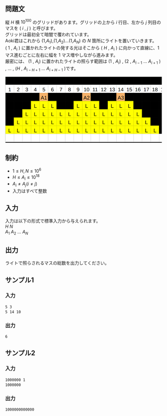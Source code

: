 ## 問題文

縦 $H$ 横 $10^{100}$ のグリッドがあります。グリッドの上から $i$ 行目、左から $j$ 列目のマスを $\lparen$ $i$ , $j$ $\rparen$ と呼びます。  
グリッドは最初全て暗闇で覆われています。  
Aoki君はこれから $\lparen$$1$,$A_1$$\rparen$,$\lparen$$1$,$A_2$$\rparen$$\dots$$\lparen$$1$,$A_N$$\rparen$ の $N$ 箇所にライトを置いていきます。  
$\lparen$ $1$ , $A_i$ $\rparen$ に置かれたライトの発する光はそこから $\lparen$ $H$ , $A_i$ $\rparen$ に向かって直線に、$1$ マス進むごとに左右に幅を $1$ マス増やしながら進みます。   
厳密には、 $\lparen$$1$ , $A_i$$\rparen$ に置かれたライトの照らす範囲は $\lparen$$1$ , $A_i$$\rparen$ , $\lparen$$2$ , $A_{i-1}$ $\dots$ $A_{i+1}$ $\rparen$ , $\dots$ , $\lparen$$H$ , $A_{i - H + 1}$ $\dots$ $A_{i + H - 1}$ $\rparen$です。  

![problem image](flash-image.png)

## 制約
- $1 \leq H, N \leq 10^{6}$
- $H \leq A_i \leq 10^{18}$
- $A_i \neq A_j \lparen i \neq j \rparen$
- 入力はすべて整数

## 入力

入力は以下の形式で標準入力から与えられます。  
$H$ $N$  
$A_1$ $A_2$ $\ldots$ $A_N$  

## 出力

ライトで照らされるマスの総数を出力してください。

## サンプル1

### 入力
```
5 3
5 14 10

```

### 出力
```
6

```

## サンプル2

### 入力
```
1000000 1
1000000

```

### 出力
```
1000000000000

```

